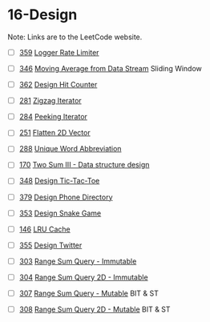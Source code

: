 # 16-Design
Note: Links are to the LeetCode website.

- [ ] [359](359_Logger_Rate_Limiter.cpp) [Logger Rate Limiter](https://leetcode.com/problems/logger-rate-limiter/description/)

- [ ] [346](346_Moving_Average_from_Data_Stream.cpp) [Moving Average from Data Stream](https://leetcode.com/problems/moving-average-from-data-stream/description/) Sliding Window

- [ ] [362](362_Design_Hit_Counter.cpp) [Design Hit Counter](https://leetcode.com/problems/design-hit-counter/description/)

- [ ] [281](281_Zigzag_Iterator.cpp) [Zigzag Iterator](https://leetcode.com/problems/zigzag-iterator/description/)

- [ ] [284](284_Peeking_Iterator.cpp) [Peeking Iterator](https://leetcode.com/problems/peeking-iterator/description/)

- [ ] [251](251_Flatten_2D_Vector.cpp) [Flatten 2D Vector](https://leetcode.com/problems/flatten-2d-vector/description/s)

- [ ] [288](288_Unique_Word_Abbreviation.cpp) [Unique Word Abbreviation](https://leetcode.com/problems/unique-word-abbreviation/description/)

- [ ] [170](170_Two_Sum_III_-_Data_structure_design.cpp) [Two Sum III - Data structure design](https://leetcode.com/problems/two-sum-iii-data-structure-design/description/)

- [ ] [348](348_Design_Tic-Tac-Toe.cpp) [Design Tic-Tac-Toe](https://leetcode.com/problems/design-tic-tac-toe/description/)

- [ ] [379](379_Design_Phone_Directory.cpp) [Design Phone Directory](https://leetcode.com/problems/design-phone-directory/description/)

- [ ] [353](353_Design_Snake_Game.cpp) [Design Snake Game](https://leetcode.com/problems/design-snake-game/description/)

- [ ] [146](146_LRU_Cache.cpp) [LRU Cache](https://leetcode.com/problems/lru-cache/description/)

- [ ] [355](355_Design_Twitter.cpp) [Design Twitter](https://leetcode.com/problems/design-twitter/description/s)

- [ ] [303](303_Range_Sum_Query_-_Immutable.cpp) [Range Sum Query - Immutable](https://leetcode.com/problems/range-sum-query-immutable/description/)

- [ ] [304](304_Range_Sum_Query_2D_-_Immutable.cpp) [Range Sum Query 2D - Immutable](https://leetcode.com/problems/range-sum-query-2d-immutable/description/)

- [ ] [307](307_Range_Sum_Query_-_Mutable.cpp) [Range Sum Query - Mutable](https://leetcode.com/problems/range-sum-query-mutable/description/) BIT & ST

- [ ] [308](308_Range_Sum_Query_2D_-_Mutable.cpp) [Range Sum Query 2D - Mutable](https://leetcode.com/problems/range-sum-query-2d-mutable/description/) BIT & ST
